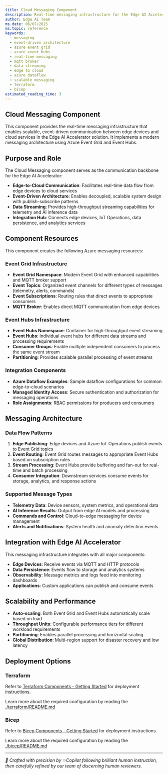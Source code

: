 ```yaml
---
title: Cloud Messaging Component
description: Real-time messaging infrastructure for the Edge AI Accelerator using Azure Event Grid and Event Hubs to enable scalable, event-driven communication between edge devices and cloud services
author: Edge AI Team
ms.date: 06/07/2025
ms.topic: reference
keywords:
  - messaging
  - event-driven architecture
  - azure event grid
  - azure event hubs
  - real-time messaging
  - mqtt broker
  - data streaming
  - edge to cloud
  - azure dataflow
  - scalable messaging
  - terraform
  - bicep
estimated_reading_time: 3
---
```


## Cloud Messaging Component

This component provides the real-time messaging infrastructure that enables scalable, event-driven communication between edge devices and cloud services in the Edge AI Accelerator solution. It implements a modern messaging architecture using Azure Event Grid and Event Hubs.

## Purpose and Role

The Cloud Messaging component serves as the communication backbone for the Edge AI Accelerator:

- **Edge-to-Cloud Communication**: Facilitates real-time data flow from edge devices to cloud services
- **Event-Driven Architecture**: Enables decoupled, scalable system design with publish-subscribe patterns
- **Data Streaming**: Provides high-throughput streaming capabilities for telemetry and AI inference data
- **Integration Hub**: Connects edge devices, IoT Operations, data persistence, and analytics services

## Component Resources

This component creates the following Azure messaging resources:

### Event Grid Infrastructure

- **Event Grid Namespace**: Modern Event Grid with enhanced capabilities and MQTT broker support
- **Event Topics**: Organized event channels for different types of messages (telemetry, alerts, commands)
- **Event Subscriptions**: Routing rules that direct events to appropriate consumers
- **MQTT Broker**: Enables direct MQTT communication from edge devices

### Event Hubs Infrastructure

- **Event Hubs Namespace**: Container for high-throughput event streaming
- **Event Hubs**: Individual event hubs for different data streams and processing requirements
- **Consumer Groups**: Enable multiple independent consumers to process the same event stream
- **Partitioning**: Provides scalable parallel processing of event streams

### Integration Components

- **Azure Dataflow Examples**: Sample dataflow configurations for common edge-to-cloud scenarios
- **Managed Identity Access**: Secure authentication and authorization for messaging operations
- **Role Assignments**: RBAC permissions for producers and consumers

## Messaging Architecture

### Data Flow Patterns

1. **Edge Publishing**: Edge devices and Azure IoT Operations publish events to Event Grid topics
2. **Event Routing**: Event Grid routes messages to appropriate Event Hubs based on subscription rules
3. **Stream Processing**: Event Hubs provide buffering and fan-out for real-time and batch processing
4. **Consumer Integration**: Downstream services consume events for storage, analytics, and response actions

### Supported Message Types

- **Telemetry Data**: Device sensors, system metrics, and operational data
- **AI Inference Results**: Output from edge AI models and processing
- **Commands and Control**: Cloud-to-edge messaging for device management
- **Alerts and Notifications**: System health and anomaly detection events

## Integration with Edge AI Accelerator

This messaging infrastructure integrates with all major components:

- **Edge Devices**: Receive events via MQTT and HTTP protocols
- **Data Persistence**: Events flow to storage and analytics systems
- **Observability**: Message metrics and logs feed into monitoring dashboards
- **Applications**: Custom applications can publish and consume events

## Scalability and Performance

- **Auto-scaling**: Both Event Grid and Event Hubs automatically scale based on load
- **Throughput Units**: Configurable performance tiers for different workload requirements
- **Partitioning**: Enables parallel processing and horizontal scaling
- **Global Distribution**: Multi-region support for disaster recovery and low latency

## Deployment Options

### Terraform

Refer to [Terraform Components - Getting Started](../README.md#terraform-components---getting-started) for deployment instructions.

Learn more about the required configuration by reading the [./terraform/README.md](./terraform/README.md)

### Bicep

Refer to [Bicep Components - Getting Started](../README.md#bicep-components---getting-started) for deployment instructions.

Learn more about the required configuration by reading the [./bicep/README.md](./bicep/README.md)

---

<!-- markdownlint-disable MD036 -->
*🤖 Crafted with precision by ✨Copilot following brilliant human instruction,
then carefully refined by our team of discerning human reviewers.*
<!-- markdownlint-enable MD036 -->
